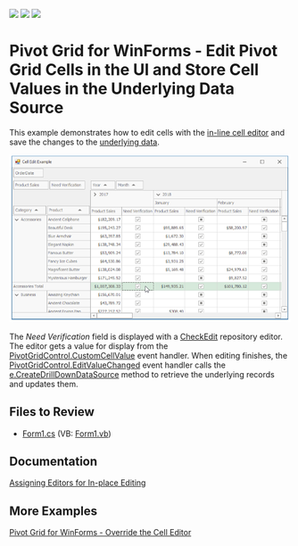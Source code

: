 <!-- default badges list -->
![](https://img.shields.io/endpoint?url=https://codecentral.devexpress.com/api/v1/VersionRange/195855180/21.2.3%2B)
[![](https://img.shields.io/badge/Open_in_DevExpress_Support_Center-FF7200?style=flat-square&logo=DevExpress&logoColor=white)](https://supportcenter.devexpress.com/ticket/details/T828658)
[![](https://img.shields.io/badge/📖_How_to_use_DevExpress_Examples-e9f6fc?style=flat-square)](https://docs.devexpress.com/GeneralInformation/403183)
<!-- default badges end -->
# Pivot Grid for WinForms - Edit Pivot Grid Cells in the UI and Store Cell Values in the Underlying Data Source 

This example demonstrates how to edit cells with the [in-line cell editor](https://docs.devexpress.com/WindowsForms/9388) and save the changes to the [underlying data](https://docs.devexpress.com/WindowsForms/1882).

![screenshot](/images/screenshot.png)

The _Need Verification_ field is displayed with a [CheckEdit](https://docs.devexpress.com/WindowsForms/DevExpress.XtraEditors.CheckEdit) repository editor. The editor gets a value for display from the [PivotGridControl.CustomCellValue](https://docs.devexpress.com/WindowsForms/DevExpress.XtraPivotGrid.PivotGridControl.CustomCellValue) event handler. When editing finishes, the [PivotGridControl.EditValueChanged](https://docs.devexpress.com/WindowsForms/DevExpress.XtraPivotGrid.PivotGridControl.EditValueChanged) event handler calls the [e.CreateDrillDownDataSource](https://docs.devexpress.com/CoreLibraries/DevExpress.XtraPivotGrid.PivotCellEventArgsBase-3.CreateDrillDownDataSource.overloads) method to retrieve the underlying records and updates them.

## Files to Review

* [Form1.cs](./CS/HowToEditAndSavePivotCellValues/Form1.cs) (VB: [Form1.vb](./VB/HowToEditAndSavePivotCellValues/Form1.vb))

## Documentation

[Assigning Editors for In-place Editing](https://docs.devexpress.com/WindowsForms/5896/controls-and-libraries/pivot-grid/data-shaping/editing/assigning-editors-for-in-place-editing)

## More Examples

[Pivot Grid for WinForms - Override the Cell Editor](https://github.com/DevExpress-Examples/how-to-override-the-cell-editor-used-for-the-in-place-editing-t515806)


